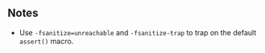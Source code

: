 ## Notes

- Use `-fsanitize=unreachable` and `-fsanitize-trap` to trap on the default `assert()` macro.
